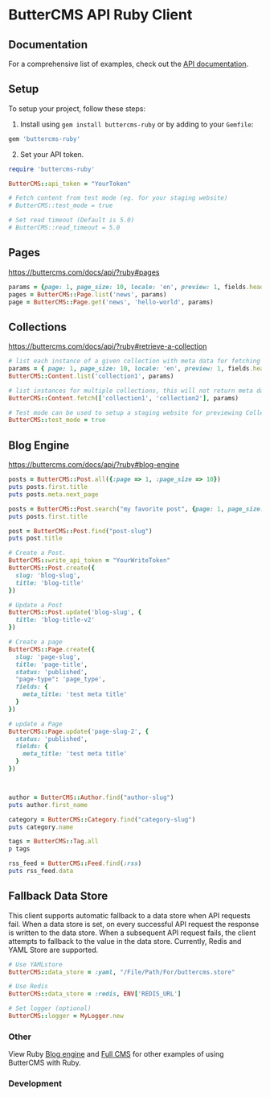 # ButterCMS API Ruby Client

## Documentation

For a comprehensive list of examples, check out the [API documentation](https://buttercms.com/docs/api/).

## Setup

To setup your project, follow these steps:

1. Install using `gem install buttercms-ruby` or by adding to your `Gemfile`:

  ```ruby
  gem 'buttercms-ruby'
  ```

2. Set your API token.

  ```ruby
  require 'buttercms-ruby'

  ButterCMS::api_token = "YourToken"

  # Fetch content from test mode (eg. for your staging website)
  # ButterCMS::test_mode = true

  # Set read timeout (Default is 5.0)
  # ButterCMS::read_timeout = 5.0
  ```

## Pages

https://buttercms.com/docs/api/?ruby#pages


```ruby
params = {page: 1, page_size: 10, locale: 'en', preview: 1, fields.headline: 'foo bar', levels: 2} # optional
pages = ButterCMS::Page.list('news', params)
page = ButterCMS::Page.get('news', 'hello-world', params)
```

## Collections

https://buttercms.com/docs/api/?ruby#retrieve-a-collection

```ruby
# list each instance of a given collection with meta data for fetching the next page.
params = { page: 1, page_size: 10, locale: 'en', preview: 1, fields.headline: 'foo bar', levels: 2 } # optional
ButterCMS::Content.list('collection1', params)

# list instances for multiple collections, this will not return meta data for pagination control.
ButterCMS::Content.fetch(['collection1', 'collection2'], params)

# Test mode can be used to setup a staging website for previewing Collections or for testing content during local development. To fetch content from test mode add the following configuration:
ButterCMS::test_mode = true
```

## Blog Engine

https://buttercms.com/docs/api/?ruby#blog-engine

```ruby
posts = ButterCMS::Post.all({:page => 1, :page_size => 10})
puts posts.first.title
puts posts.meta.next_page

posts = ButterCMS::Post.search("my favorite post", {page: 1, page_size: 10})
puts posts.first.title

post = ButterCMS::Post.find("post-slug")
puts post.title

# Create a Post.
ButterCMS::write_api_token = "YourWriteToken"
ButterCMS::Post.create({
  slug: 'blog-slug',
  title: 'blog-title'
})

# Update a Post
ButterCMS::Post.update('blog-slug', {
  title: 'blog-title-v2'
})

# Create a page
ButterCMS::Page.create({
  slug: 'page-slug',
  title: 'page-title',
  status: 'published',
  "page-type": 'page_type',
  fields: {
    meta_title: 'test meta title'
  }
})

# update a Page
ButterCMS::Page.update('page-slug-2', {
  status: 'published',
  fields: {
    meta_title: 'test meta title'
  }
})



author = ButterCMS::Author.find("author-slug")
puts author.first_name

category = ButterCMS::Category.find("category-slug")
puts category.name

tags = ButterCMS::Tag.all
p tags

rss_feed = ButterCMS::Feed.find(:rss)
puts rss_feed.data
```


## Fallback Data Store

This client supports automatic fallback to a data store when API requests fail. When a data store is set, on every successful API request the response is written to the data store. When a subsequent API request fails, the client attempts to fallback to the value in the data store. Currently, Redis and YAML Store are supported.

```ruby
# Use YAMLstore
ButterCMS::data_store = :yaml, "/File/Path/For/buttercms.store"

# Use Redis
ButterCMS::data_store = :redis, ENV['REDIS_URL']

# Set logger (optional)
ButterCMS::logger = MyLogger.new
```

### Other

View Ruby [Blog engine](https://buttercms.com/ruby-blog-engine/) and [Full CMS](https://buttercms.com/ruby-cms/) for other examples of using ButterCMS with Ruby.

### Development
